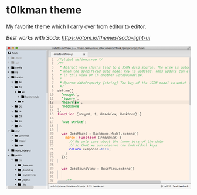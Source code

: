 # t0lkman theme

My favorite theme which I carry over from editor to editor.

*Best works with Soda: https://atom.io/themes/soda-light-ui*

![screenshot](https://raw.githubusercontent.com/t0lkman/atom_theme/master/screenshot.png)

